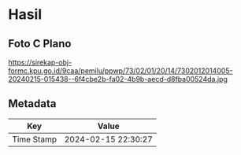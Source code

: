 # Hasil

## Foto C Plano

https://sirekap-obj-formc.kpu.go.id/9caa/pemilu/ppwp/73/02/01/20/14/7302012014005-20240215-015438--6f4cbe2b-fa02-4b9b-aecd-d8fba00524da.jpg


## Metadata

| Key        | Value               |
| ---------- | ------------------- |
| Time Stamp | 2024-02-15 22:30:27 |



